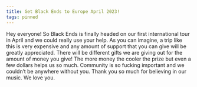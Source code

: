 ```yaml
---
title: Get Black Ends to Europe April 2023!
tags: pinned
---
```


<p>Hey everyone! So Black Ends is finally headed on our first international tour in April and we could really use your help. As you can imagine, a trip like this is very expensive and any amount of support that you can give will be greatly appreciated. There will be different gifts we are giving out for the amount of money you give! The more money the cooler the prize but even a few dollars helps us so much. Community is so fucking important and we couldn’t be anywhere without you. Thank you so much for believing in our music. We love you.</p>

<div class="gfm-embed" data-url="https://www.gofundme.com/f/get-black-ends-to-europe-april-2023/widget/medium/"></div><script defer src="https://www.gofundme.com/static/js/embed.js"></script>
